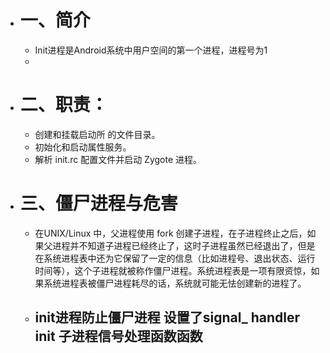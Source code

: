 - # 一、简介
	- Init进程是Android系统中用户空间的第一个进程，进程号为1
	-
- # 二、职责：
	- 创建和挂载启动所 的文件目录。
	- 初始化和启动属性服务。
	- 解析 init.rc 配置文件并启动 Zygote 进程。
- # 三、僵尸进程与危害
	- 在UNIX/Linux 中，父进程使用 fork 创建子进程，在子进程终止之后，如果父进程并不知道子进程已经终止了，这时子进程虽然已经退出了，但是在系统进程表中还为它保留了一定的信息（比如进程号、退出状态、运行时间等），这个子进程就被称作僵尸进程。系统进程表是一项有限资惊，如果系统进程表被僵尸进程耗尽的话，系统就可能无怯创建新的进程了。
	- ## init进程防止僵尸进程 设置了signal_ handler init 子进程信号处理函数函数